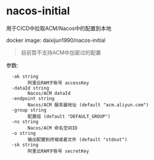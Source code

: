 # nacos-initial

用于CICD中拉取ACM/Nacos中的配置到本地

docker image: daixijun1990/nacos-initial

> 目前暂不支持ACM中加密过的配置

参数:

```shell
  -ak string
        阿里云RAM子账号 accessKey
  -dataId string
        Nacos/ACM dataId
  -endpoint string
        Nacos/ACM 服务器地址 (default "acm.aliyun.com")
  -group string
        配置组 (default "DEFAULT_GROUP")
  -ns string
        Nacos/ACM 命名空间ID
  -o string
        输出配置到终端或者文件 (default "stdout")
  -sk string
        阿里云RAM子账号 secretKey
```

